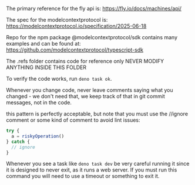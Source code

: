 The primary reference for the fly api is: https://fly.io/docs/machines/api/

The spec for the modelcontextprotocol is:
https://modelcontextprotocol.io/specification/2025-06-18

Repo for the npm package @modelcontextprotocol/sdk contains many examples and
can be found at: https://github.com/modelcontextprotocol/typescript-sdk

The .refs folder contains code for reference only NEVER MODIFY ANYTHING INSIDE
THIS FOLDER

To verify the code works, run `deno task ok`.

Whenever you change code, never leave comments saying what you changed - we
don't need that, we keep track of that in git commit messages, not in the code.

this pattern is perfectly acceptable, but note that you must use the //ignore
comment or some kind of comment to avoid lint issues:

```ts
try {
  a = riskyOperation()
} catch {
  // ignore
}
```

Whenever you see a task like `deno task dev` be very careful running it since it
is designed to never exit, as it runs a web server. If you must run this command
you will need to use a timeout or something to exit it.
